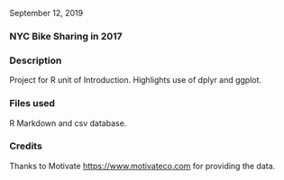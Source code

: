 September 12, 2019
### NYC Bike Sharing in 2017

### Description
Project for R unit of Introduction. Highlights use of dplyr and ggplot.

### Files used
R Markdown and csv database.

### Credits
Thanks to Motivate https://www.motivateco.com for providing the data.
